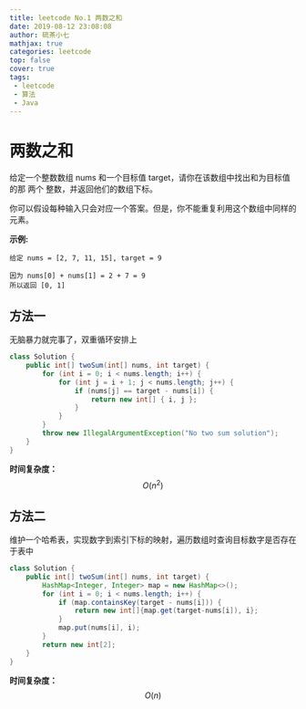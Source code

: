 ```yaml
---
title: leetcode No.1 两数之和
date: 2019-08-12 23:08:08
author: 硫茶小七
mathjax: true
categories: leetcode
top: false
cover: true
tags:
 - leetcode
 - 算法
 - Java
---
```


# 两数之和
给定一个整数数组 nums 和一个目标值 target，请你在该数组中找出和为目标值的那 两个 整数，并返回他们的数组下标。

你可以假设每种输入只会对应一个答案。但是，你不能重复利用这个数组中同样的元素。

**示例:**

```
给定 nums = [2, 7, 11, 15], target = 9

因为 nums[0] + nums[1] = 2 + 7 = 9
所以返回 [0, 1]
```

## 方法一
无脑暴力就完事了，双重循环安排上
```java
class Solution {
    public int[] twoSum(int[] nums, int target) {
        for (int i = 0; i < nums.length; i++) {
            for (int j = i + 1; j < nums.length; j++) {
                if (nums[j] == target - nums[i]) {
                    return new int[] { i, j };
                }
            }
        }
        throw new IllegalArgumentException("No two sum solution");
    }
}
```
**时间复杂度：** $$O(n^2)$$

## 方法二
维护一个哈希表，实现数字到索引下标的映射，遍历数组时查询目标数字是否存在于表中
```java
class Solution {
    public int[] twoSum(int[] nums, int target) {
        HashMap<Integer, Integer> map = new HashMap<>();
        for (int i = 0; i < nums.length; i++) {
            if (map.containsKey(target - nums[i])) {
                return new int[]{map.get(target-nums[i]), i};
            }
            map.put(nums[i], i);
        }
        return new int[2];
    }
}
```
**时间复杂度：** $$O(n)$$